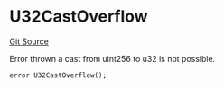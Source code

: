 # U32CastOverflow
[Git Source](https://github.com/matter-labs/zksync-contracts/blob/a1506a91fd7e3b73aa6fe10caf12e32f39e26211/contracts/l2-contracts/SystemContractsCaller.sol)

Error thrown a cast from uint256 to u32 is not possible.


```solidity
error U32CastOverflow();
```


